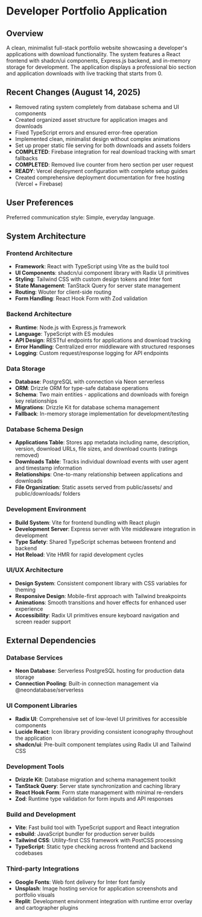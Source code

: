 # Developer Portfolio Application

## Overview

A clean, minimalist full-stack portfolio website showcasing a developer's applications with download functionality. The system features a React frontend with shadcn/ui components, Express.js backend, and in-memory storage for development. The application displays a professional bio section and application downloads with live tracking that starts from 0.

## Recent Changes (August 14, 2025)
- Removed rating system completely from database schema and UI components
- Created organized asset structure for application images and downloads
- Fixed TypeScript errors and ensured error-free operation
- Implemented clean, minimalist design without complex animations
- Set up proper static file serving for both downloads and assets folders
- **COMPLETED**: Firebase integration for real download tracking with smart fallbacks
- **COMPLETED**: Removed live counter from hero section per user request
- **READY**: Vercel deployment configuration with complete setup guides
- Created comprehensive deployment documentation for free hosting (Vercel + Firebase)

## User Preferences

Preferred communication style: Simple, everyday language.

## System Architecture

### Frontend Architecture
- **Framework**: React with TypeScript using Vite as the build tool
- **UI Components**: shadcn/ui component library with Radix UI primitives
- **Styling**: Tailwind CSS with custom design tokens and Inter font
- **State Management**: TanStack Query for server state management
- **Routing**: Wouter for client-side routing
- **Form Handling**: React Hook Form with Zod validation

### Backend Architecture
- **Runtime**: Node.js with Express.js framework
- **Language**: TypeScript with ES modules
- **API Design**: RESTful endpoints for applications and download tracking
- **Error Handling**: Centralized error middleware with structured responses
- **Logging**: Custom request/response logging for API endpoints

### Data Storage
- **Database**: PostgreSQL with connection via Neon serverless
- **ORM**: Drizzle ORM for type-safe database operations
- **Schema**: Two main entities - applications and downloads with foreign key relationships
- **Migrations**: Drizzle Kit for database schema management
- **Fallback**: In-memory storage implementation for development/testing

### Database Schema Design
- **Applications Table**: Stores app metadata including name, description, version, download URLs, file sizes, and download counts (ratings removed)
- **Downloads Table**: Tracks individual download events with user agent and timestamp information  
- **Relationships**: One-to-many relationship between applications and downloads
- **File Organization**: Static assets served from public/assets/ and public/downloads/ folders

### Development Environment
- **Build System**: Vite for frontend bundling with React plugin
- **Development Server**: Express server with Vite middleware integration in development
- **Type Safety**: Shared TypeScript schemas between frontend and backend
- **Hot Reload**: Vite HMR for rapid development cycles

### UI/UX Architecture
- **Design System**: Consistent component library with CSS variables for theming
- **Responsive Design**: Mobile-first approach with Tailwind breakpoints
- **Animations**: Smooth transitions and hover effects for enhanced user experience
- **Accessibility**: Radix UI primitives ensure keyboard navigation and screen reader support

## External Dependencies

### Database Services
- **Neon Database**: Serverless PostgreSQL hosting for production data storage
- **Connection Pooling**: Built-in connection management via @neondatabase/serverless

### UI Component Libraries
- **Radix UI**: Comprehensive set of low-level UI primitives for accessible components
- **Lucide React**: Icon library providing consistent iconography throughout the application
- **shadcn/ui**: Pre-built component templates using Radix UI and Tailwind CSS

### Development Tools
- **Drizzle Kit**: Database migration and schema management toolkit
- **TanStack Query**: Server state synchronization and caching library
- **React Hook Form**: Form state management with minimal re-renders
- **Zod**: Runtime type validation for form inputs and API responses

### Build and Development
- **Vite**: Fast build tool with TypeScript support and React integration
- **esbuild**: JavaScript bundler for production server builds
- **Tailwind CSS**: Utility-first CSS framework with PostCSS processing
- **TypeScript**: Static type checking across frontend and backend codebases

### Third-party Integrations
- **Google Fonts**: Web font delivery for Inter font family
- **Unsplash**: Image hosting service for application screenshots and portfolio visuals
- **Replit**: Development environment integration with runtime error overlay and cartographer plugins